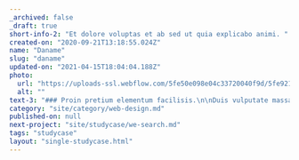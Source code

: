 ```yaml
---
_archived: false
_draft: true
short-info-2: "Et dolore voluptas et ab sed ut quia explicabo animi. "
created-on: "2020-09-21T13:18:55.024Z"
name: "Daname"
slug: "daname"
updated-on: "2021-04-15T18:04:04.188Z"
photo:
  url: "https://uploads-ssl.webflow.com/5fe50e098e04c33720040f9d/5fe921a3f5428935753a8512_ezgif.com-gif-maker.gif"
  alt: ""
text-3: "### Proin pretium elementum facilisis.\n\nDuis vulputate massa et efficitur bibendum. Nullam vehicula purus a quam lacinia tristique. Aliquam accumsan urna leo, a finibus elit aliquet et. Suspendisse nec tempus mauris. Donec feugiat vitae justo in feugiat. Phasellus consequat dapibus odio, ut tincidunt nibh scelerisque vel. Duis commodo nunc sodales lorem placerat, vel posuere erat convallis. Curabitur imperdiet euismod tempus. Phasellus mollis pulvinar elit sed faucibus. Sed lacinia, diam iaculis vestibulum lacinia, tortor dolor ultrices felis, tempor accumsan lacus ante in risus. In commodo nisl ante, a consequat eros laoreet eu. Maecenas suscipit massa sed sollicitudin efficitur. Donec sit amet molestie lorem. Curabitur lacinia, diam vitae dapibus viverra, ipsum augue vulputate neque, eget viverra magna lorem at justo. Orci varius natoque penatibus et magnis dis parturient montes, nascetur ridiculus mus."
category: "site/category/web-design.md"
published-on: null
next-project: "site/studycase/we-search.md"
tags: "studycase"
layout: "single-studycase.html"
---
```



